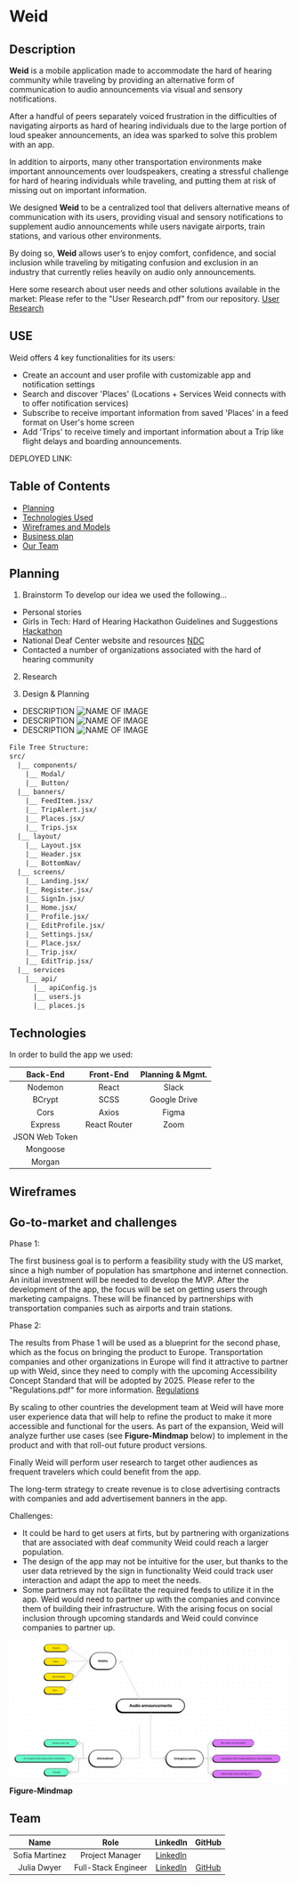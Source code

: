 # Weid

## Description

<strong>Weid</strong> is a mobile application made to accommodate the hard of hearing community while traveling by providing an alternative form of communication to audio announcements via visual and sensory notifications. 

After a handful of peers separately voiced frustration in the difficulties of navigating airports as hard of hearing individuals due to the large portion of loud speaker announcements, an idea was sparked to solve this problem with an app.

In addition to airports, many other transportation environments make important announcements over loudspeakers, creating a stressful challenge for hard of hearing individuals while traveling, and putting them at risk of missing out on important information.

We designed <strong>Weid</strong> to be a centralized tool that delivers alternative means of communication with its users, providing visual and sensory notifications to supplement audio announcements while users navigate airports, train stations, and various other environments.

By doing so, <strong>Weid</strong> allows user’s to enjoy comfort, confidence, and social inclusion while traveling by mitigating confusion and exclusion in an industry that currently relies heavily on audio only announcements.

Here some research about user needs and other solutions available in the market: Please refer to the "User Research.pdf" from our repository.
[User Research](https://github.com/gooliajulia/Hard-of-Hearing-Hackathon/blob/main/User%20Research.pdf)


## USE 
Weid offers 4 key functionalities for its users:
- Create an account and user profile with customizable app and notification settings
- Search and discover 'Places' (Locations + Services Weid connects with to offer notification services) 
- Subscribe to receive important information from saved 'Places' in a feed format on User's home screen
- Add 'Trips' to receive timely and important information about a Trip like flight delays and boarding announcements. 


DEPLOYED LINK:


## Table of Contents

- [Planning](#planning)
- [Technologies Used](#technologies)
- [Wireframes and Models](#wireframes)
- [Business plan](#business)
- [Our Team](#team)

## Planning

1. Brainstorm
To develop our idea we used the following...
- Personal stories
- Girls in Tech: Hard of Hearing Hackathon Guidelines and Suggestions [Hackathon](https://hard-of-hearing-hackathon.devpost.com/)
- National Deaf Center website and resources [NDC](https://www.nationaldeafcenter.org/)
- Contacted a number of organizations associated with the hard of hearing community

2. Research

3. Design & Planning



- DESCRIPTION
  ![NAME OF IMAGE](/IMG.png)
- DESCRIPTION
  ![NAME OF IMAGE](/IMG.png)
- DESCRIPTION
  ![NAME OF IMAGE](/IMG.png)



```
File Tree Structure:
src/
  |__ components/
    |__ Modal/
    |__ Button/
  |__ banners/
    |__ FeedItem.jsx/
    |__ TripAlert.jsx/
    |__ Places.jsx/
    |__ Trips.jsx
  |__ layout/
    |__ Layout.jsx
    |__ Header.jsx
    |__ BottomNav/
  |__ screens/
    |__ Landing.jsx/
    |__ Register.jsx/
    |__ SignIn.jsx/
    |__ Home.jsx/
    |__ Profile.jsx/
    |__ EditProfile.jsx/
    |__ Settings.jsx/
    |__ Place.jsx/
    |__ Trip.jsx/
    |__ EditTrip.jsx/
  |__ services
    |__ api/
      |__ apiConfig.js
      |__ users.js
      |__ places.js
```

## Technologies

In order to build the app we used:

|    Back-End    |  Front-End   | Planning & Mgmt. |
| :------------: | :----------: | :-------------: |
|    Nodemon     |     React    |      Slack      |
|     BCrypt     |     SCSS     |  Google Drive   |
|      Cors      |     Axios    |      Figma      |
|    Express     | React Router |      Zoom       |
| JSON Web Token |              |                 |
|    Mongoose    |              |                 |
|     Morgan     |              |                 |

## Wireframes


## Go-to-market and challenges 

Phase 1: 

The first business goal is to perform a feasibility study with the US market, since a high number of population has smartphone and internet connection. An initial investment will be needed to develop the MVP. After the development of the app, the focus will be set on getting users through marketing campaigns. These will be financed by partnerships with transportation companies such as airports and train stations.

Phase 2:

The results from Phase 1 will be used as a blueprint for the second phase, which as the focus on bringing the product to Europe. Transportation companies and other organizations in Europe will find it attractive to partner up with Weid, since they need to comply with the upcoming Accessibility Concept Standard that will be adopted by 2025. Please refer to the "Regulations.pdf" for more information. [Regulations](https://github.com/gooliajulia/Hard-of-Hearing-Hackathon/blob/main/Regulations.pdf)

By scaling to other countries the development team at Weid will have more user experience data that will help to refine the product to make it more accessible and functional for the users. As part of the expansion, Weid will analyze further use cases (see <strong>Figure-Mindmap</strong> below) to implement in the product and with that roll-out future product versions. 

Finally Weid will perform user research to target other audiences as frequent travelers which could benefit from the app. 

The long-term strategy to create revenue is to close advertising contracts with companies and add advertisement banners in the app.  

Challenges: 
- It could be hard to get users at firts, but by partnering with organizations that are associated with deaf community Weid could reach a larger population. 
- The design of the app may not be intuitive for the user, but thanks to the user data retrieved by the sign in functionality Weid could track user interaction and adapt the app to meet the needs. 
- Some partners may not facilitate the required feeds to utilize it in the app. Weid would need to partner up with the companies and convince them of building their infrastructure. With the arising focus on social inclusion through upcoming standards and Weid could convince companies to partner up. 


![F](https://github.com/gooliajulia/Hard-of-Hearing-Hackathon/blob/main/mindmap.JPG)
<strong>Figure-Mindmap</strong>

## Team

| Name | Role | LinkedIn | GitHub |
|:----:|:--------:|:-------:| :----:|
| Sofía Martinez | Project Manager | [LinkedIn](https://www.linkedin.com/in/sofia-martinez-gomez-8b5534136/)| 
| Julia Dwyer | Full-Stack Engineer |[LinkedIn](https://www.linkedin.com/in/julia-dwyer-software-engineer/)| [GitHub](https://github.com/gooliajulia)|



